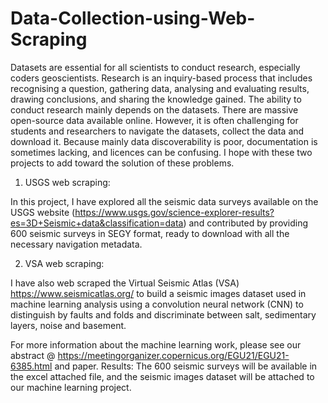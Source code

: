 # Data-Collection-using-Web-Scraping

Datasets are essential for all scientists to conduct research, especially coders geoscientists. Research is an inquiry-based process that includes recognising a question, gathering data, analysing and evaluating results, drawing conclusions, and sharing the knowledge gained. The ability to conduct research mainly depends on the datasets. There are massive open-source data available online. However, it is often challenging for students and researchers to navigate the datasets, collect the data and download it. Because mainly data discoverability is poor, documentation is sometimes lacking, and licences can be confusing. I hope with these two projects to add toward the solution of these problems.

1.	USGS web scraping:  

In this project, I have explored all the seismic data surveys available on the USGS website (https://www.usgs.gov/science-explorer-results?es=3D+Seismic+data&classification=data) and contributed by providing 600 seismic surveys in SEGY format, ready to download with all the necessary navigation metadata.

2.	VSA web scraping:  

I have also web scraped the Virtual Seismic Atlas (VSA) https://www.seismicatlas.org/ to build a seismic images dataset used in machine learning analysis using a convolution neural network (CNN) to distinguish by faults and folds and discriminate between salt, sedimentary layers, noise and basement.  

For more information about the machine learning work, please see our abstract @ https://meetingorganizer.copernicus.org/EGU21/EGU21-6385.html and paper. 
Results:
The 600 seismic surveys will be available in the excel attached file, and the seismic images dataset will be attached to our machine learning project.
